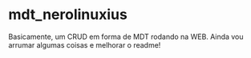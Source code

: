 # mdt_nerolinuxius

Basicamente, um CRUD em forma de MDT rodando na WEB. Ainda vou arrumar algumas coisas e melhorar o readme!

